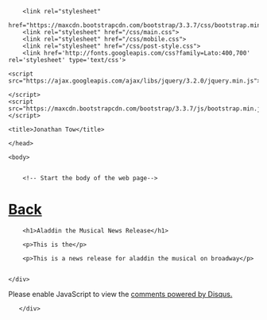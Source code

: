 <!DOCTYPE html>
<html>
    <head>
        <meta charset="UTF-8">
        <meta name="viewport" content="width=device-width, initial-scale=1">

        
        <link rel="stylesheet" 
            href="https://maxcdn.bootstrapcdn.com/bootstrap/3.3.7/css/bootstrap.min.css">
        <link rel="stylesheet" href="/css/main.css">
        <link rel="stylesheet" href="/css/mobile.css">
        <link rel="stylesheet" href="/css/post-style.css">
        <link href='http://fonts.googleapis.com/css?family=Lato:400,700' rel='stylesheet' type='text/css'>

    <script src="https://ajax.googleapis.com/ajax/libs/jquery/3.2.0/jquery.min.js"> 
        
    </script>  
    <script src="https://maxcdn.bootstrapcdn.com/bootstrap/3.3.7/js/bootstrap.min.js">
    </script>
        
    <title>Jonathan Tow</title>
    
    </head>
    
    <body>


        <!-- Start the body of the web page-->    

<top-section>  
    <div class = "head">
        <h1>                        
            <a href="/projects.html">
                Back
            </a>
        </h1>   
    </div>
</top-section>


<section>
    <div class="project">

        <h1>Aladdin the Musical News Release</h1> 
        
        <p>This is the</p>

        <p>This is a news release for aladdin the musical on broadway</p>
        
        
    </div>
</section>
<!--    DISQUS SET UP         -->
     
<div id="disqus_thread"></div>
<script>

/**
*  RECOMMENDED CONFIGURATION VARIABLES: EDIT AND UNCOMMENT THE SECTION BELOW TO INSERT DYNAMIC VALUES FROM YOUR PLATFORM OR CMS.
*  LEARN WHY DEFINING THESE VARIABLES IS IMPORTANT: https://disqus.com/admin/universalcode/#configuration-variables*/
/*
var disqus_config = function () {
this.page.url = PAGE_URL;  // Replace PAGE_URL with your page's canonical URL variable
this.page.identifier = PAGE_IDENTIFIER; // Replace PAGE_IDENTIFIER with your page's unique identifier variable
};
*/
(function() { // DON'T EDIT BELOW THIS LINE
var d = document, s = d.createElement('script');
s.src = '//jonwot-github-io.disqus.com/embed.js';
s.setAttribute('data-timestamp', +new Date());
(d.head || d.body).appendChild(s);
})();
</script>
<noscript>Please enable JavaScript to view the <a href="https://disqus.com/?ref_noscript">comments powered by Disqus.</a></noscript>
                       
    
       </div>

</section>
<!--
   Footer 
    <footer>
    New York, New York <br>
     ©2015 Jonathan Tow
     <br>
     <br>
     <a href="https://github.com/JonWot"> GitHub</a> |

     <a href="quora.com"> Quora</a> |

     <a href="https://twitter.com/jonathantow2"> Twitter</a>
    </footer>
-->
  </div>
 </body>
</html>
